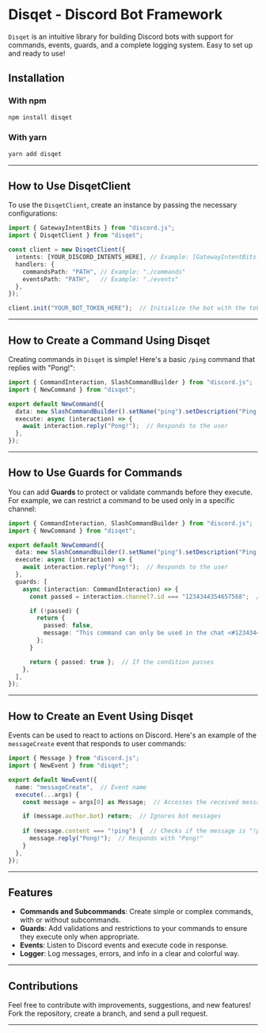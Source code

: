
# **Disqet - Discord Bot Framework**

`Disqet` is an intuitive library for building Discord bots with support for commands, events, guards, and a complete logging system. Easy to set up and ready to use!

## **Installation**

### **With npm**

```bash
npm install disqet
```

### **With yarn**

```bash
yarn add disqet
```

---

## **How to Use DisqetClient**

To use the `DisqetClient`, create an instance by passing the necessary configurations:

```typescript
import { GatewayIntentBits } from "discord.js";
import { DisqetClient } from "disqet";

const client = new DisqetClient({
  intents: [YOUR_DISCORD_INTENTS_HERE], // Example: [GatewayIntentBits.Guilds]
  handlers: {
    commandsPath: "PATH", // Example: "./commands"
    eventsPath: "PATH",   // Example: "./events"
  },
});

client.init("YOUR_BOT_TOKEN_HERE");  // Initialize the bot with the token
```

---

## **How to Create a Command Using Disqet**

Creating commands in `Disqet` is simple! Here's a basic `/ping` command that replies with "Pong!":

```typescript
import { CommandInteraction, SlashCommandBuilder } from "discord.js";
import { NewCommand } from "disqet";

export default NewCommand({
  data: new SlashCommandBuilder().setName("ping").setDescription("Ping pong!"),
  execute: async (interaction) => {
    await interaction.reply("Pong!");  // Responds to the user
  },
});
```

---

## **How to Use Guards for Commands**

You can add **Guards** to protect or validate commands before they execute. For example, we can restrict a command to be used only in a specific channel:

```typescript
import { CommandInteraction, SlashCommandBuilder } from "discord.js";
import { NewCommand } from "disqet";

export default NewCommand({
  data: new SlashCommandBuilder().setName("ping").setDescription("Ping pong!"),
  execute: async (interaction) => {
    await interaction.reply("Pong!");  // Responds to the user
  },
  guards: [
    async (interaction: CommandInteraction) => {
      const passed = interaction.channel?.id === "1234344354657568";  // Checks the channel

      if (!passed) {
        return {
          passed: false,
          message: "This command can only be used in the chat <#1234344354657568>.",  // Error message
        };
      }

      return { passed: true };  // If the condition passes
    },
  ],
});
```

---

## **How to Create an Event Using Disqet**

Events can be used to react to actions on Discord. Here's an example of the `messageCreate` event that responds to user commands:

```typescript
import { Message } from "discord.js";
import { NewEvent } from "disqet";

export default NewEvent({
  name: "messageCreate",  // Event name
  execute(...args) {
    const message = args[0] as Message;  // Accesses the received message

    if (message.author.bot) return;  // Ignores bot messages
    
    if (message.content === "!ping") {  // Checks if the message is "!ping"
      message.reply("Pong!");  // Responds with "Pong!"
    }
  },
});
```

---

## **Features**

- **Commands and Subcommands**: Create simple or complex commands, with or without subcommands.
- **Guards**: Add validations and restrictions to your commands to ensure they execute only when appropriate.
- **Events**: Listen to Discord events and execute code in response.
- **Logger**: Log messages, errors, and info in a clear and colorful way.

---

## **Contributions**

Feel free to contribute with improvements, suggestions, and new features! Fork the repository, create a branch, and send a pull request.

---
